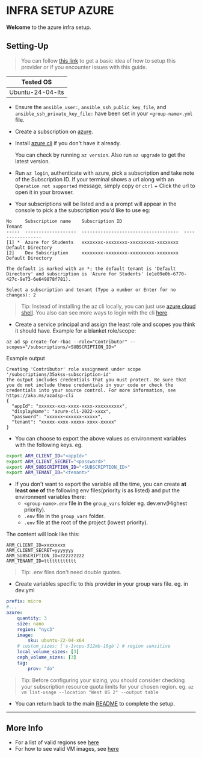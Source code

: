 # INFRA SETUP AZURE

**Welcome** to the azure infra setup.

## Setting-Up
> You can follow [this link](https://developer.hashicorp.com/terraform/tutorials/azure-get-started/azure-build)
to get a basic idea of how to setup this provider or if you encounter issues with this guide.

|Tested OS|
|---------|
|Ubuntu-24-04-lts|

- Ensure the `ansible_user:`, `ansible_ssh_public_key_file`, and `ansible_ssh_private_key_file:` have been set in your `<group-name>.yml` file.

- Create a subscription on [azure](https://portal.azure.com/).
- Install [azure cli](https://learn.microsoft.com/en-us/cli/azure/install-azure-cli) if you don't have it already.
    
    You can check by running `az version`. Also run `az upgrade` to get the latest version.

- Run `az login`, authenticate with azure, pick a subscription and take note of the Subscription ID.
If your terminal shows a url along with an `Operation not supported` message, simply copy or `ctrl` + Click the url
to open it in your browser.

- Your subscriptions will be listed and a a prompt will appear in the console to pick a the subscription
you'd like to use
eg:
```
No     Subscription name    Subscription ID                       Tenant
-----  -------------------  ------------------------------------  -----------------
[1] *  Azure for Students   xxxxxxxx-xxxxxxxx-xxxxxxxxx-xxxxxxxx  Default Directory
[2]    Dev Subscription     xxxxxxxx-xxxxxxxx-xxxxxxxxx-xxxxxxxx  Default Directory

The default is marked with an *; the default tenant is 'Default Directory' and subscription is 'Azure for Students' (e1e09e0b-6770-427c-9e73-6e649878f781).

Select a subscription and tenant (Type a number or Enter for no changes): 2
```
> Tip: Instead of installing the az cli locally, you can just use [azure cloud shell](https://shell.azure.com). You also can see more ways to login with the cli [here](https://learn.microsoft.com/en-us/cli/azure/authenticate-azure-cli-interactively).

- Create a service principal and assign the least role and scopes you think it should have.
Example for a blanket role/scope:
``` shell
az ad sp create-for-rbac --role="Contributor" --scopes="/subscriptions/<SUBSCRIPTION_ID>"
```
Example output
```
Creating 'Contributor' role assignment under scope '/subscriptions/35akss-subscription-id'
The output includes credentials that you must protect. Be sure that you do not include these credentials in your code or check the credentials into your source control. For more information, see https://aka.ms/azadsp-cli
{
  "appId": "xxxxxx-xxx-xxxx-xxxx-xxxxxxxxxx",
  "displayName": "azure-cli-2022-xxxx",
  "password": "xxxxxx~xxxxxx~xxxxx",
  "tenant": "xxxxx-xxxx-xxxxx-xxxx-xxxxx"
}
```

- You can choose to export the above values as environment variables with the following keys.
eg.
``` bash
export ARM_CLIENT_ID="<appId>"
export ARM_CLIENT_SECRET="<password>"
export ARM_SUBSCRIPTION_ID="<SUBSCRIPTION_ID>"
export ARM_TENANT_ID="<tenant>"
```
- If you don't want to export the variable all the time, you can create **at least one of** the following env files(priority is as listed) and put the environment variables there:
    - `<group-name>.env` file in the `group_vars` folder eg. dev.env(Highest priority).
    - `.env` file in the `group_vars` folder.
    - `.env` file at the root of the project (lowest priority).

The content will look like this:
```
ARM_CLIENT_ID=xxxxxxxx
ARM_CLIENT_SECRET=yyyyyyy
ARM_SUBSCRIPTION_ID=zzzzzzzzz
ARM_TENANT_ID=tttttttttttt
```
> Tip: .env files don't need double quotes.

- Create variables specific to this provider in your group vars file.
eg. in dev.yml
``` yaml
prefix: micro
#...
azure:
    quantity: 3
    size: nano
    region: "nyc3"
    image: 
        sku: ubuntu-22-04-x64
    # custom_sizes: ['s-1vcpu-512mb-10gb'] # region sensitive 
    local_volume_sizes: [3]
    ceph_volume_sizes: [3]
    tag:
        prov: "do"
```
> Tip: Before configuring your sizing, you should consider checking your subscription resource quota limits
for your chosen region. eg. `az vm list-usage --location "West US 2" --output table`

- You can return back to the main [README](../../README.md) to complete the setup.
___

## More Info
- For a list of valid regions see [here](https://github.com/claranet/terraform-azurerm-regions/blob/master/regions.tf)
- For how to see valid VM images, see [here](https://learn.microsoft.com/en-us/azure/virtual-machines/linux/cli-ps-findimage)